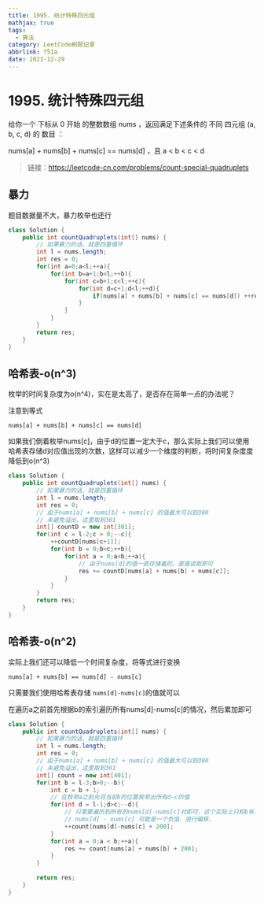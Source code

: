 ```yaml
---
title: 1995. 统计特殊四元组
mathjax: true
tags:
  - 算法
category: LeetCode刷题记录
abbrlink: f51a
date: 2021-12-29
---
```

# 1995. 统计特殊四元组

给你一个 下标从 0 开始 的整数数组 nums ，返回满足下述条件的 不同 四元组 (a, b, c, d) 的 数目 ：

nums[a] + nums[b] + nums[c] == nums[d] ，且
a < b < c < d

> 链接：https://leetcode-cn.com/problems/count-special-quadruplets

<!-- more -->

## 暴力

题目数据量不大，暴力枚举也还行

```java
class Solution {
    public int countQuadruplets(int[] nums) {
        // 如果暴力的话，就是四重循环
        int l = nums.length;
        int res = 0;
        for(int a=0;a<l;++a){
            for(int b=a+1;b<l;++b){
                for(int c=b+1;c<l;++c){
                    for(int d=c+1;d<l;++d){
                        if(nums[a] + nums[b] + nums[c] == nums[d]) ++res;
                    }
                }
            }
        }
        return res;
    }
}
```

## 哈希表-o(n^3)

枚举的时间复杂度为o(n^4)，实在是太高了，是否存在简单一点的办法呢？

注意到等式

`nums[a] + nums[b] + nums[c] == nums[d]`

如果我们倒着枚举nums[c]，由于d的位置一定大于c，那么实际上我们可以使用哈希表存储d对应值出现的次数，这样可以减少一个维度的判断，将时间复杂度度降低到o(n^3)

```java
class Solution {
    public int countQuadruplets(int[] nums) {
        // 如果暴力的话，就是四重循环
        int l = nums.length;
        int res = 0;
        // 由于nums[a] + nums[b] + nums[c] 的值最大可以到300
        // 未避免溢出，这里取到301
        int[] countD = new int[301];
        for(int c = l-2;c > 0;--c){
            ++countD[nums[c+1]];
            for(int b = 0;b<c;++b){
                for(int a = 0;a<b;++a){
                    // 由于nums[d]的值一直存储着的，直接读取即可
                    res += countD[nums[a] + nums[b] + nums[c]];
                }
            }
        }
        return res;
    }
}
```

## 哈希表-o(n^2)

实际上我们还可以降低一个时间复杂度，将等式进行变换

`nums[a] + nums[b] == nums[d] - nums[c]`

只需要我们使用哈希表存储 `nums[d]-nums[c]`的值就可以

在遍历a之前首先根据b的索引遍历所有nums[d]-nums[c]的情况，然后累加即可

```java
class Solution {
    public int countQuadruplets(int[] nums) {
        // 如果暴力的话，就是四重循环
        int l = nums.length;
        int res = 0;
        // 由于nums[a] + nums[b] + nums[c] 的值最大可以到300
        // 未避免溢出，这里取到301
        int[] count = new int[401];
        for(int b = l-3;b>0;--b){
            int c = b + 1;
            // 在枚举a之前先将当前b的位置枚举出所有d-c的值
            for(int d = l-1;d>c;--d){
                // 只需要遍历到所有的nums[d]-nums[c]对即可，这个实际上只和b有关了，就可以进行降维
                // nums[d] - nums[c] 可能是一个负值，进行偏移，
                ++count[nums[d]-nums[c] + 200];
            }
            for(int a = 0;a < b;++a){
                res += count[nums[a] + nums[b] + 200];
            }
        }
        
        return res;
    }
}
```

